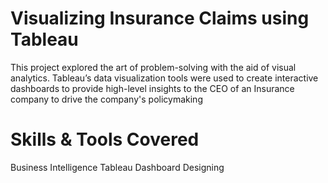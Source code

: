 # Visualizing Insurance Claims using Tableau

This project explored the art of problem-solving with the aid of visual analytics. Tableau’s data visualization tools were used to create interactive dashboards to provide high-level insights to the CEO of an Insurance company to drive the company's policymaking
# Skills & Tools Covered
Business Intelligence
Tableau
Dashboard Designing
